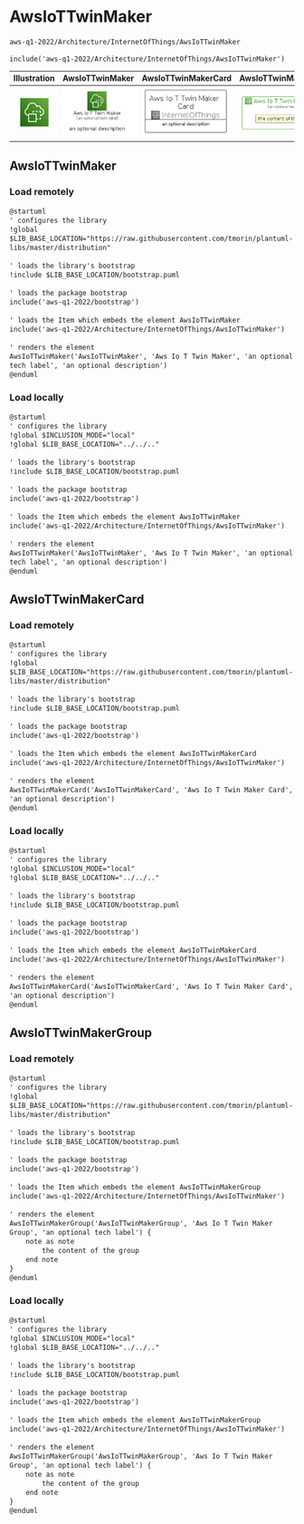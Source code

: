 # AwsIoTTwinMaker


```text
aws-q1-2022/Architecture/InternetOfThings/AwsIoTTwinMaker
```

```text
include('aws-q1-2022/Architecture/InternetOfThings/AwsIoTTwinMaker')
```



| Illustration | AwsIoTTwinMaker | AwsIoTTwinMakerCard | AwsIoTTwinMakerGroup |
| :---: | :---: | :---: | :---: |
| ![illustration for Illustration](../../../aws-q1-2022/Architecture/InternetOfThings/AwsIoTTwinMaker.png) | ![illustration for AwsIoTTwinMaker](../../../aws-q1-2022/Architecture/InternetOfThings/AwsIoTTwinMaker.Local.png) | ![illustration for AwsIoTTwinMakerCard](../../../aws-q1-2022/Architecture/InternetOfThings/AwsIoTTwinMakerCard.Local.png) | ![illustration for AwsIoTTwinMakerGroup](../../../aws-q1-2022/Architecture/InternetOfThings/AwsIoTTwinMakerGroup.Local.png) |




## AwsIoTTwinMaker

### Load remotely
```plantuml
@startuml
' configures the library
!global $LIB_BASE_LOCATION="https://raw.githubusercontent.com/tmorin/plantuml-libs/master/distribution"

' loads the library's bootstrap
!include $LIB_BASE_LOCATION/bootstrap.puml

' loads the package bootstrap
include('aws-q1-2022/bootstrap')

' loads the Item which embeds the element AwsIoTTwinMaker
include('aws-q1-2022/Architecture/InternetOfThings/AwsIoTTwinMaker')

' renders the element
AwsIoTTwinMaker('AwsIoTTwinMaker', 'Aws Io T Twin Maker', 'an optional tech label', 'an optional description')
@enduml
```

### Load locally
```plantuml
@startuml
' configures the library
!global $INCLUSION_MODE="local"
!global $LIB_BASE_LOCATION="../../.."

' loads the library's bootstrap
!include $LIB_BASE_LOCATION/bootstrap.puml

' loads the package bootstrap
include('aws-q1-2022/bootstrap')

' loads the Item which embeds the element AwsIoTTwinMaker
include('aws-q1-2022/Architecture/InternetOfThings/AwsIoTTwinMaker')

' renders the element
AwsIoTTwinMaker('AwsIoTTwinMaker', 'Aws Io T Twin Maker', 'an optional tech label', 'an optional description')
@enduml
```

## AwsIoTTwinMakerCard

### Load remotely
```plantuml
@startuml
' configures the library
!global $LIB_BASE_LOCATION="https://raw.githubusercontent.com/tmorin/plantuml-libs/master/distribution"

' loads the library's bootstrap
!include $LIB_BASE_LOCATION/bootstrap.puml

' loads the package bootstrap
include('aws-q1-2022/bootstrap')

' loads the Item which embeds the element AwsIoTTwinMakerCard
include('aws-q1-2022/Architecture/InternetOfThings/AwsIoTTwinMaker')

' renders the element
AwsIoTTwinMakerCard('AwsIoTTwinMakerCard', 'Aws Io T Twin Maker Card', 'an optional description')
@enduml
```

### Load locally
```plantuml
@startuml
' configures the library
!global $INCLUSION_MODE="local"
!global $LIB_BASE_LOCATION="../../.."

' loads the library's bootstrap
!include $LIB_BASE_LOCATION/bootstrap.puml

' loads the package bootstrap
include('aws-q1-2022/bootstrap')

' loads the Item which embeds the element AwsIoTTwinMakerCard
include('aws-q1-2022/Architecture/InternetOfThings/AwsIoTTwinMaker')

' renders the element
AwsIoTTwinMakerCard('AwsIoTTwinMakerCard', 'Aws Io T Twin Maker Card', 'an optional description')
@enduml
```

## AwsIoTTwinMakerGroup

### Load remotely
```plantuml
@startuml
' configures the library
!global $LIB_BASE_LOCATION="https://raw.githubusercontent.com/tmorin/plantuml-libs/master/distribution"

' loads the library's bootstrap
!include $LIB_BASE_LOCATION/bootstrap.puml

' loads the package bootstrap
include('aws-q1-2022/bootstrap')

' loads the Item which embeds the element AwsIoTTwinMakerGroup
include('aws-q1-2022/Architecture/InternetOfThings/AwsIoTTwinMaker')

' renders the element
AwsIoTTwinMakerGroup('AwsIoTTwinMakerGroup', 'Aws Io T Twin Maker Group', 'an optional tech label') {
    note as note
        the content of the group
    end note
}
@enduml
```

### Load locally
```plantuml
@startuml
' configures the library
!global $INCLUSION_MODE="local"
!global $LIB_BASE_LOCATION="../../.."

' loads the library's bootstrap
!include $LIB_BASE_LOCATION/bootstrap.puml

' loads the package bootstrap
include('aws-q1-2022/bootstrap')

' loads the Item which embeds the element AwsIoTTwinMakerGroup
include('aws-q1-2022/Architecture/InternetOfThings/AwsIoTTwinMaker')

' renders the element
AwsIoTTwinMakerGroup('AwsIoTTwinMakerGroup', 'Aws Io T Twin Maker Group', 'an optional tech label') {
    note as note
        the content of the group
    end note
}
@enduml
```

